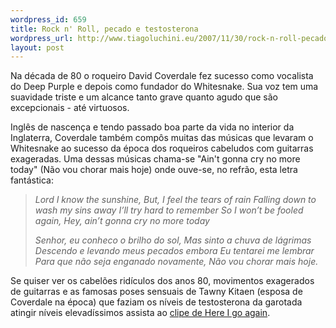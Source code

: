 ```yaml
--- 
wordpress_id: 659
title: Rock n' Roll, pecado e testosterona
wordpress_url: http://www.tiagoluchini.eu/2007/11/30/rock-n-roll-pecado-e-testosterona/
layout: post
---
```

Na década de 80 o roqueiro David Coverdale fez sucesso como vocalista do Deep Purple e depois como fundador do Whitesnake. Sua voz tem uma suavidade triste e um alcance tanto grave quanto agudo que são excepcionais - até virtuosos.

Inglês de nascença e tendo passado boa parte da vida no interior da Inglaterra, Coverdale também compôs muitas das músicas que levaram o Whitesnake ao sucesso da época dos roqueiros cabeludos com guitarras exageradas. Uma dessas músicas chama-se "Ain't gonna cry no more today" (Não vou chorar mais hoje) onde ouve-se, no refrão, esta letra fantástica:
<blockquote><em>Lord I know the sunshine,
But, I feel the tears of rain
Falling down to wash my sins away
I’ll try hard to remember
So I won’t be fooled again,
Hey, ain’t gonna cry no more today</em>

<em>Senhor, eu conheco o brilho do sol,
Mas sinto a chuva de lágrimas
Descendo e levando meus pecados embora
Eu tentarei me lembrar
Para que não seja enganado novamente,
Não vou chorar mais hoje.</em></blockquote>
Se quiser ver os cabelões ridículos dos anos 80, movimentos exagerados de guitarras e as famosas poses sensuais de Tawny Kitaen (esposa de Coverdale na época) que faziam os níveis de testosterona da garotada atingir níveis elevadíssimos assista ao <a href="http://www.youtube.com/watch?v=oKTiwCez6Zs" target="_blank">clipe de Here I go again</a>.
